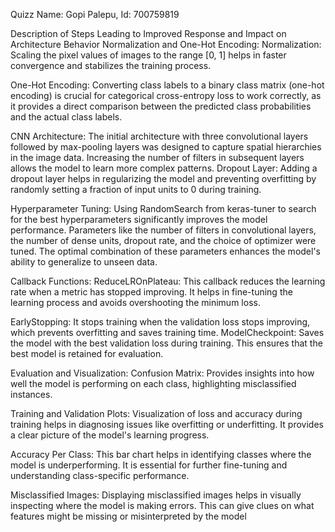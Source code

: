 Quizz
Name: Gopi Palepu, Id: 700759819

Description of Steps Leading to Improved Response and Impact on Architecture Behavior Normalization and One-Hot Encoding:
Normalization: Scaling the pixel values of images to the range [0, 1] helps in faster convergence and stabilizes the training process.

One-Hot Encoding: Converting class labels to a binary class matrix (one-hot encoding) is crucial for categorical cross-entropy loss to work correctly, as it provides a direct comparison between the predicted class probabilities and the actual class labels.

CNN Architecture: The initial architecture with three convolutional layers followed by max-pooling layers was designed to capture spatial hierarchies in the image data. Increasing the number of filters in
subsequent layers allows the model to learn more complex patterns.
Dropout Layer: Adding a dropout layer helps in regularizing the model and preventing overfitting by randomly setting a fraction of input units to 0 during training.

Hyperparameter Tuning: Using RandomSearch from keras-tuner to search for the best hyperparameters significantly improves the model performance. Parameters like the number of filters in convolutional layers,
the number of dense units, dropout rate, and the choice of optimizer were tuned. The optimal combination of these parameters enhances the model's ability to generalize to
unseen data.

Callback Functions:
ReduceLROnPlateau: This callback reduces the learning rate when a metric has stopped improving. It helps in fine-tuning the learning process and avoids overshooting the minimum loss.

EarlyStopping: It stops training when the validation loss stops improving, which prevents overfitting and saves training time.
ModelCheckpoint: Saves the model with the best validation loss during training. This ensures that the best model is retained for evaluation.

Evaluation and Visualization: Confusion Matrix: Provides insights into how well the model is performing on each class, highlighting misclassified instances.

Training and Validation Plots: Visualization of loss and accuracy during training helps in diagnosing issues like overfitting or underfitting. It provides a clear picture of the model's learning progress.

Accuracy Per Class: This bar chart helps in identifying classes where the model is underperforming. It is essential for further fine-tuning and understanding class-specific performance. 

Misclassified Images: Displaying misclassified images helps in visually inspecting where the model is making errors. This can give clues on what features might be missing or misinterpreted by the model
